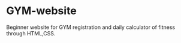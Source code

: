 # GYM-website
Beginner website for GYM  registration and daily calculator of fitness through HTML,CSS.
